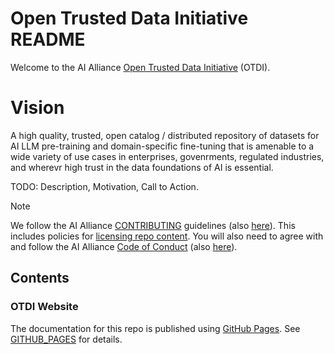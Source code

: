 # Open Trusted Data Initiative README

Welcome to the AI Alliance [Open Trusted Data Initiative](https://the-ai-alliance.github.io/open-trusted-data-initiative/) (OTDI).

# Vision
A high quality, trusted, open catalog / distributed repository of datasets for AI LLM pre-training and domain-specific fine-tuning that is amenable to a wide variety of use cases in enterprises, govenrments, regulated industries, and wherevr high trust in the data foundations of AI is essential.


TODO: Description, Motivation, Call to Action.

> [!NOTE]
> We follow the AI Alliance [CONTRIBUTING](https://github.com/The-AI-Alliance/community/blob/main/CONTRIBUTING.md) guidelines (also [here](CONTRIBUTING.md)). This includes policies for [licensing repo content](CONTRIBUTING.md#licenses). You will also need to agree with and follow the AI Alliance [Code of Conduct](https://github.com/The-AI-Alliance/community/blob/main/CODE_OF_CONDUCT.md) (also [here](CODE_OF_CONDUCT.md)). 

## Contents

### OTDI Website

The documentation for this repo is published using [GitHub Pages](https://pages.github.com/). See [GITHUB_PAGES](GITHUB_PAGES.md) for details.
